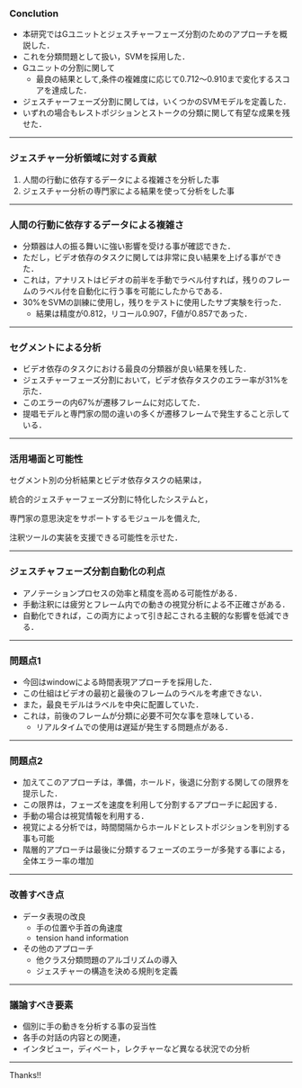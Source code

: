 
### Conclution
* 本研究ではGユニットとジェスチャーフェーズ分割のためのアプローチを概説した．
* これを分類問題として扱い，SVMを採用した．
* Gユニットの分割に関して
  * 最良の結果として,条件の複雑度に応じて$0.712〜0.910$まで変化するスコアを達成した．
* ジェスチャーフェーズ分割に関しては，いくつかのSVMモデルを定義した．
* いずれの場合もレストポジションとストークの分類に関して有望な成果を残せた．

---

### ジェスチャー分析領域に対する貢献
1. 人間の行動に依存するデータによる複雑さを分析した事
1. ジェスチャー分析の専門家による結果を使って分析をした事

---

### 人間の行動に依存するデータによる複雑さ
* 分類器は人の振る舞いに強い影響を受ける事が確認できた．
* ただし，ビデオ依存のタスクに関しては非常に良い結果を上げる事ができた．
* これは，アナリストはビデオの前半を手動でラベル付すれば，残りのフレームのラベル付を自動化に行う事を可能にしたからである．
* $30\%$をSVMの訓練に使用し，残りをテストに使用したサブ実験を行った．
  * 結果は精度が$0.812$，リコール$0.907$，F値が$0.857$であった．

---

### セグメントによる分析
* ビデオ依存のタスクにおける最良の分類器が良い結果を残した．
* ジェスチャーフェーズ分割において，ビデオ依存タスクのエラー率が31%を示た．
* このエラーの内67%が遷移フレームに対応してた．
* 提唱モデルと専門家の間の違いの多くが遷移フレームで発生すること示している．

---

### 活用場面と可能性
セグメント別の分析結果とビデオ依存タスクの結果は，

統合的ジェスチャーフェーズ分割に特化したシステムと，

専門家の意思決定をサポートするモジュールを備えた,

注釈ツールの実装を支援できる可能性を示せた．

---

### ジェスチャフェーズ分割自動化の利点
* アノテーションプロセスの効率と精度を高める可能性がある．
* 手動注釈には疲労とフレーム内での動きの視覚分析による不正確さがある．
* 自動化できれば，この両方によって引き起こされる主観的な影響を低減できる．

---

### 問題点1
* 今回はwindowによる時間表現アプローチを採用した．
* この仕組はビデオの最初と最後のフレームのラベルを考慮できない．
* また，最良モデルはラベルを中央に配置していた．
* これは，前後のフレームが分類に必要不可欠な事を意味している．
  * リアルタイムでの使用は遅延が発生する問題点がある．

---

### 問題点2
* 加えてこのアプローチは，準備，ホールド，後退に分割する関しての限界を提示した．
* この限界は，フェーズを速度を利用して分割するアプローチに起因する．
* 手動の場合は視覚情報を利用する．
* 視覚による分析では，時間間隔からホールドとレストポジションを判別する事も可能
* 階層的アプローチは最後に分類するフェーズのエラーが多発する事による，全体エラー率の増加

---

### 改善すべき点
* データ表現の改良
  * 手の位置や手首の角速度
  * tension hand information
* その他のアプローチ
  * 他クラス分類問題のアルゴリズムの導入
  * ジェスチャーの構造を決める規則を定義

---

### 議論すべき要素
* 個別に手の動きを分析する事の妥当性
* 各手の対話の内容との関連，
* インタビュー，ディベート，レクチャーなど異なる状況での分析

---

Thanks!!
